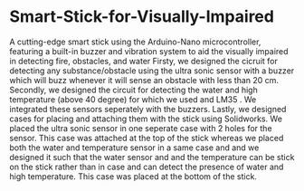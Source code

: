 # Smart-Stick-for-Visually-Impaired
A cutting-edge smart stick using the Arduino-Nano microcontroller, featuring a built-in buzzer and vibration system to aid the visually impaired in detecting fire, obstacles, and water Firsty, we designed the cicruit for detecting any substance/obstacle using the ultra sonic sensor with a buzzer which will buzz whenever it will sense an obstacle with less than 20 cm. Secondly, we designed the circuit for detecting the water and high temperature (above 40 degree) for which we used and LM35 . We integrated these sensors seperately with the buzzers. Lastly, we designed cases for placing and attaching them with the stick using Solidworks. We placed the ultra sonic sensor in one seperate case with 2 holes for the sensor. This case was attached at the top of the stick whereas we placed both the water and temperature sensor in a same case and and we designed it such that the water sensor and and the temperature can be stick on the stick rather than in case and can detect the presence of water and high temperature. This case was placed at the bottom of the stick.
